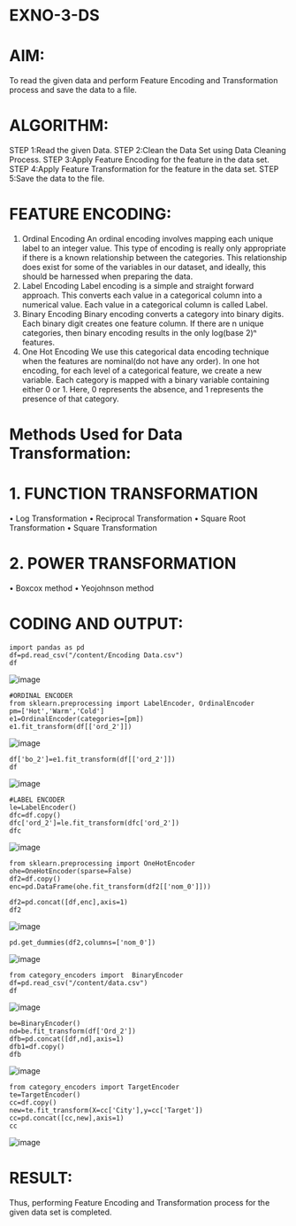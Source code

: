 # EXNO-3-DS

# AIM:
To read the given data and perform Feature Encoding and Transformation process and save the data to a file.

# ALGORITHM:
STEP 1:Read the given Data.
STEP 2:Clean the Data Set using Data Cleaning Process.
STEP 3:Apply Feature Encoding for the feature in the data set.
STEP 4:Apply Feature Transformation for the feature in the data set.
STEP 5:Save the data to the file.

# FEATURE ENCODING:
1. Ordinal Encoding
An ordinal encoding involves mapping each unique label to an integer value. This type of encoding is really only appropriate if there is a known relationship between the categories. This relationship does exist for some of the variables in our dataset, and ideally, this should be harnessed when preparing the data.
2. Label Encoding
Label encoding is a simple and straight forward approach. This converts each value in a categorical column into a numerical value. Each value in a categorical column is called Label.
3. Binary Encoding
Binary encoding converts a category into binary digits. Each binary digit creates one feature column. If there are n unique categories, then binary encoding results in the only log(base 2)ⁿ features.
4. One Hot Encoding
We use this categorical data encoding technique when the features are nominal(do not have any order). In one hot encoding, for each level of a categorical feature, we create a new variable. Each category is mapped with a binary variable containing either 0 or 1. Here, 0 represents the absence, and 1 represents the presence of that category.

# Methods Used for Data Transformation:
  # 1. FUNCTION TRANSFORMATION
• Log Transformation
• Reciprocal Transformation
• Square Root Transformation
• Square Transformation
  # 2. POWER TRANSFORMATION
• Boxcox method
• Yeojohnson method

# CODING AND OUTPUT:
```
import pandas as pd
df=pd.read_csv("/content/Encoding Data.csv")
df
```
![image](https://github.com/22008837/EXNO-3-DS/assets/120194155/4117e05e-4992-450b-80e4-5b1be67d1814)
```
#ORDINAL ENCODER
from sklearn.preprocessing import LabelEncoder, OrdinalEncoder
pm=['Hot','Warm','Cold']
e1=OrdinalEncoder(categories=[pm])
e1.fit_transform(df[['ord_2']])
```
![image](https://github.com/22008837/EXNO-3-DS/assets/120194155/8b67ad44-595e-4225-a26f-b6545a3461cb)
```
df['bo_2']=e1.fit_transform(df[['ord_2']])
df
```
![image](https://github.com/22008837/EXNO-3-DS/assets/120194155/c871c240-302d-4baa-8c04-4654628df411)
```
#LABEL ENCODER
le=LabelEncoder()
dfc=df.copy()
dfc['ord_2']=le.fit_transform(dfc['ord_2'])
dfc
```
![image](https://github.com/22008837/EXNO-3-DS/assets/120194155/4657f8e2-84fd-4e7d-92fe-7d46a693e406)
```
from sklearn.preprocessing import OneHotEncoder
ohe=OneHotEncoder(sparse=False)
df2=df.copy()
enc=pd.DataFrame(ohe.fit_transform(df2[['nom_0']]))

df2=pd.concat([df,enc],axis=1)
df2
```
![image](https://github.com/22008837/EXNO-3-DS/assets/120194155/f1e870fe-51ae-4e4b-bfcb-b59def84d06d)
```
pd.get_dummies(df2,columns=['nom_0'])
```
![image](https://github.com/22008837/EXNO-3-DS/assets/120194155/4f57e48e-abe5-41c1-a63e-04875ffb6dde)
```
from category_encoders import  BinaryEncoder
df=pd.read_csv("/content/data.csv")
df
```
![image](https://github.com/22008837/EXNO-3-DS/assets/120194155/3d70e493-a46e-4536-9fb7-de486bea0e75)
```
be=BinaryEncoder()
nd=be.fit_transform(df['Ord_2'])
dfb=pd.concat([df,nd],axis=1)
dfb1=df.copy()
dfb
```
![image](https://github.com/22008837/EXNO-3-DS/assets/120194155/7cf9091a-b03e-4cf6-bc82-9761d5786562)
```
from category_encoders import TargetEncoder
te=TargetEncoder()
cc=df.copy()
new=te.fit_transform(X=cc['City'],y=cc['Target'])
cc=pd.concat([cc,new],axis=1)
cc
```
![image](https://github.com/22008837/EXNO-3-DS/assets/120194155/bf9e0f7f-dc6e-4a82-8fad-2ef71b59757d)

# RESULT:
Thus, performing Feature Encoding and Transformation process for the given data set is completed.

       
